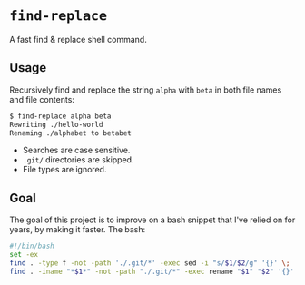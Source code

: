# `find-replace`

A fast find &amp; replace shell command.

## Usage

Recursively find and replace the string `alpha` with `beta` in both file names and file contents:

```bash
$ find-replace alpha beta
Rewriting ./hello-world
Renaming ./alphabet to betabet
```

* Searches are case sensitive.
* `.git/` directories are skipped.
* File types are ignored.

## Goal

The goal of this project is to improve on a bash snippet that I've relied on for years, by making it faster. The bash:

```bash
#!/bin/bash
set -ex
find . -type f -not -path './.git/*' -exec sed -i "s/$1/$2/g" '{}' \;
find . -iname "*$1*" -not -path "./.git/*" -exec rename "$1" "$2" '{}' \;
```
